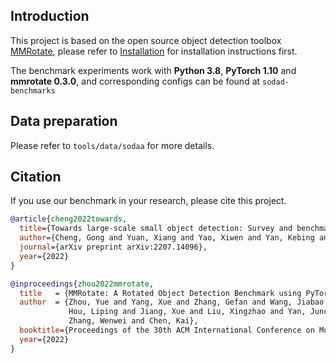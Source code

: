 ## Introduction

This project is based on the open source object detection toolbox [MMRotate](https://github.com/open-mmlab/mmrotate), please refer to [Installation](https://mmrotate.readthedocs.io/en/latest/install.html) for installation instructions first.

The benchmark experiments work with **Python 3.8**, **PyTorch 1.10** and **mmrotate 0.3.0**, and corresponding configs can be found at `sodad-benchmarks`

## Data preparation
Please refer to `tools/data/sodaa` for more details.

## Citation

If you use our benchmark in your research, please cite this project.


```bibtex
@article{cheng2022towards,
  title={Towards large-scale small object detection: Survey and benchmarks},
  author={Cheng, Gong and Yuan, Xiang and Yao, Xiwen and Yan, Kebing and Zeng, Qinghua and Han, Junwei},
  journal={arXiv preprint arXiv:2207.14096},
  year={2022}
}
```

```bibtex
@inproceedings{zhou2022mmrotate,
  title   = {MMRotate: A Rotated Object Detection Benchmark using PyTorch},
  author  = {Zhou, Yue and Yang, Xue and Zhang, Gefan and Wang, Jiabao and Liu, Yanyi and
             Hou, Liping and Jiang, Xue and Liu, Xingzhao and Yan, Junchi and Lyu, Chengqi and
             Zhang, Wenwei and Chen, Kai},
  booktitle={Proceedings of the 30th ACM International Conference on Multimedia},
  year={2022}
}
```

